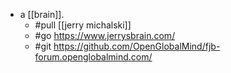 - a [[brain]].
  - #pull [[jerry michalski]]
  - #go https://www.jerrysbrain.com/
  - #git https://github.com/OpenGlobalMind/fjb-forum.openglobalmind.com/

